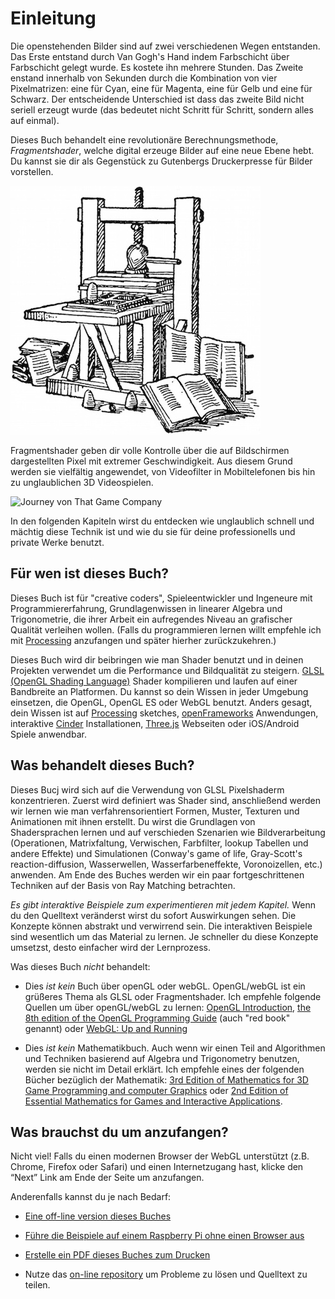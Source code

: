 # Einleitung

<canvas id="custom" class="canvas" data-fragment-url="cmyk-halftone.frag" data-textures="vangogh.jpg" width="700px" height="320px"></canvas>

Die openstehenden Bilder sind auf zwei verschiedenen Wegen entstanden. Das Erste entstand durch Van Gogh's Hand indem Farbschicht über Farbschicht gelegt wurde. Es kostete ihn mehrere Stunden. Das Zweite enstand innerhalb von Sekunden durch die Kombination von vier Pixelmatrizen: eine für Cyan, eine für Magenta, eine für Gelb und eine für Schwarz. Der entscheidende Unterschied ist dass das zweite Bild nicht seriell erzeugt wurde (das bedeutet nicht Schritt für Schritt, sondern alles auf einmal). 

Dieses Buch behandelt eine revolutionäre Berechnungsmethode, *Fragmentshader*, welche digital erzeuge Bilder auf eine neue Ebene hebt. Du kannst sie dir als Gegenstück zu Gutenbergs Druckerpresse für Bilder vorstellen.

![Gutenbergs Druckerpresse](gutenpress.jpg)

Fragmentshader geben dir volle Kontrolle über die auf Bildschirmen dargestellten Pixel mit extremer Geschwindigkeit. Aus diesem Grund werden sie vielfältig angewendet, von Videofilter in Mobiltelefonen bis hin zu unglaublichen 3D Videospielen.

![Journey von That Game Company](journey.jpg)

In den folgenden Kapiteln wirst du entdecken wie unglaublich schnell und mächtig diese Technik ist und wie du sie für deine professionells und private Werke benutzt.

## Für wen ist dieses Buch?

Dieses Buch ist für "creative coders", Spieleentwickler und Ingeneure mit Programmiererfahrung, Grundlagenwissen in linearer Algebra und Trigonometrie, die ihrer Arbeit ein aufregendes Niveau an grafischer Qualität verleihen wollen. (Falls du programmieren lernen willt empfehle ich mit [Processing](https://processing.org/) anzufangen und später hierher zurückzukehren.)

Dieses Buch wird dir beibringen wie man Shader benutzt und in deinen Projekten verwendet um die Performance und Bildqualität zu steigern. [GLSL (OpenGL Shading Language)](https://de.wikipedia.org/wiki/OpenGL_Shading_Language) Shader kompilieren und laufen auf einer Bandbreite an Platformen. Du kannst so dein Wissen in jeder Umgebung einsetzen, die OpenGL, OpenGL ES oder WebGL benutzt. Anders gesagt, dein Wissen ist auf [Processing](https://processing.org/) sketches, [openFrameworks](http://openframeworks.cc/) Anwendungen, interaktive [Cinder](http://libcinder.org/) Installationen, [Three.js](http://threejs.org/) Webseiten oder iOS/Android Spiele anwendbar.

## Was behandelt dieses Buch?

Dieses Bucj wird sich auf die Verwendung von GLSL Pixelshaderm konzentrieren. Zuerst wird definiert was Shader sind, anschließend werden wir lernen wie man verfahrensorientiert Formen, Muster, Texturen und Animationen mit ihnen erstellt. Du wirst die Grundlagen von Shadersprachen lernen und auf verschieden Szenarien wie Bildverarbeitung (Operationen, Matrixfaltung, Verwischen, Farbfilter, lookup Tabellen und andere Effekte) und Simulationen (Conway's game of life, Gray-Scott's reaction-diffusion, Wasserwellen, Wasserfarbeneffekte, Voronoizellen, etc.) anwenden. Am Ende des Buches werden wir ein paar fortgeschrittenen Techniken auf der Basis von Ray Matching betrachten.

*Es gibt interaktive Beispiele zum experimentieren mit jedem Kapitel.* Wenn du den Quelltext veränderst wirst du sofort Auswirkungen sehen. Die Konzepte können abstrakt und verwirrend sein. Die interaktiven Beispiele sind wesentlich um das Material zu lernen. Je schneller du diese Konzepte umsetzst, desto einfacher wird der Lernprozess.

Was dieses Buch *nicht* behandelt:

* Dies *ist kein* Buch über openGL oder webGL. OpenGL/webGL ist ein grüßeres Thema als GLSL oder Fragmentshader. Ich empfehle folgende Quellen um über openGL/webGL zu lernen:  [OpenGL Introduction](https://open.gl/introduction), [the 8th edition of the OpenGL Programming Guide](http://www.amazon.com/OpenGL-Programming-Guide-Official-Learning/dp/0321773039/ref=sr_1_1?s=books&ie=UTF8&qid=1424007417&sr=1-1&keywords=open+gl+programming+guide) (auch "red book" genannt) oder [WebGL: Up and Running](http://www.amazon.com/WebGL-Up-Running-Tony-Parisi/dp/144932357X/ref=sr_1_4?s=books&ie=UTF8&qid=1425147254&sr=1-4&keywords=webgl)

* Dies *ist kein* Mathematikbuch. Auch wenn wir einen Teil and Algorithmen und Techniken basierend auf Algebra und Trigonometry benutzen, werden sie nicht im Detail erklärt. Ich empfehle eines der folgenden Bücher bezüglich der Mathematik: [3rd Edition of Mathematics for 3D Game Programming and computer Graphics](http://www.amazon.com/Mathematics-Programming-Computer-Graphics-Third/dp/1435458869/ref=sr_1_1?ie=UTF8&qid=1424007839&sr=8-1&keywords=mathematics+for+games) oder [2nd Edition of Essential Mathematics for Games and Interactive Applications](http://www.amazon.com/Essential-Mathematics-Games-Interactive-Applications/dp/0123742978/ref=sr_1_1?ie=UTF8&qid=1424007889&sr=8-1&keywords=essentials+mathematics+for+developers).

## Was brauchst du um anzufangen?

Nicht viel! Falls du einen modernen Browser der WebGL unterstützt (z.B. Chrome, Firefox oder Safari) und einen Internetzugang hast, klicke den “Next” Link am Ende der Seite um anzufangen.

Anderenfalls kannst du je nach Bedarf:

- [Eine off-line version dieses Buches](https://thebookofshaders.com/appendix/)

- [Führe die Beispiele auf einem Raspberry Pi ohne einen Browser aus](https://thebookofshaders.com/appendix/)

- [Erstelle ein PDF dieses Buches zum Drucken](https://thebookofshaders.com/appendix/)

- Nutze das [on-line repository](https://github.com/patriciogonzalezvivo/thebookofshaders) um Probleme zu lösen und Quelltext zu teilen.

